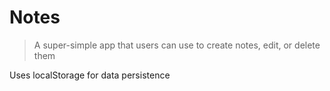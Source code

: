 # Notes

> A super-simple app that users can use to create notes, edit, or delete them

Uses localStorage for data persistence
